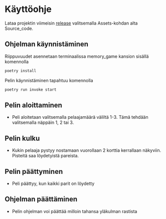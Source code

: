 # Käyttöohje

Lataa projektin viimeisin [release](https://github.com/labyrine/memory_game/releases/tag/loppupalautus) valitsemalla Assets-kohdan alta Source_code.

## Ohjelman käynnistäminen

Riippuvuudet asennetaan terminaalissa memory_game kansion sisällä komennolla

```bash
poetry install
```

Pelin käynnistäminen tapahtuu komennolla

```bash
poetry run invoke start
```

## Pelin aloittaminen

- Peli aloitetaan valitsemalla pelaajamäärä väliltä 1-3. Tämä tehdään valitsemalla näppäin 1, 2 tai 3.

## Pelin kulku

- Kukin pelaaja pystyy nostamaan vuorollaan 2 korttia kerrallaan näkyviin. Pisteitä saa löydetyistä pareista.

## Pelin päättyminen

- Peli päättyy, kun kaikki parit on löydetty

## Ohjelman päättäminen

- Pelin ohjelman voi päättää milloin tahansa yläkulman rastista
